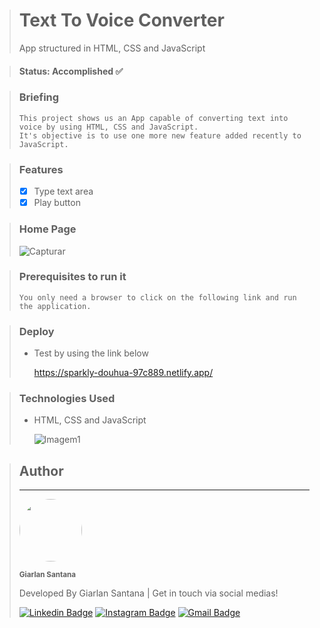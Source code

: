 > # Text To Voice Converter
> App structured in HTML, CSS and JavaScript

> #### Status: Accomplished ✅

> ### Briefing
>     This project shows us an App capable of converting text into voice by using HTML, CSS and JavaScript.
>     It's objective is to use one more new feature added recently to JavaScript.

> ### Features
> - [X] Type text area
> - [X] Play button

> ### Home Page
> ![Capturar](https://user-images.githubusercontent.com/108962578/236968010-dc06a06e-320d-4288-a873-cbdefc0162b6.JPG)  

> ### Prerequisites to run it
>     You only need a browser to click on the following link and run the application.

> ### Deploy
> * Test by using the link below
>   
>   https://sparkly-douhua-97c889.netlify.app/


> ### Technologies Used
> * HTML, CSS and JavaScript
>
>   ![Imagem1](https://user-images.githubusercontent.com/108962578/232353877-d3f14d59-7605-4d3f-9822-d5762758a31f.png)

> ## Author
> ---
> <a href="https://www.instagram.com/santana.fsd/">
> <img style="border-radius: 50%;" src="https://user-images.githubusercontent.com/108962578/231322748-dab2928a-a426-453c-9f2a-23d6b6bc104d.png" width="100px;" alt=""/></a>
>
> <sub><b>Giarlan Santana</b></sub></a></a>
>
> Developed By Giarlan Santana | Get in touch via social medias!
>
> [![Linkedin Badge](https://img.shields.io/badge/-Giarlan-blue?style=flat-square&logo=Linkedin&logoColor=white&link=https://www.linkedin.com/in/giarlan-santana-367022152/)](https://www.linkedin.com/in/giarlan-santana-367022152/)
> [![Instagram Badge](https://img.shields.io/badge/-Giarlan-CE59CE?style=flat-square&logo=Instagram&logoColor=white&link=https://www.instagram.com/santana.fsd/)](https://www.instagram.com/santana.fsd/)
> [![Gmail Badge](https://img.shields.io/badge/-giarlansilva@gmail.com-EA4335?style=flat-square&logo=Gmail&logoColor=white&link=mailto:giarlansilva@gmail.com)](mailto:giarlansilva@gmail.com)
